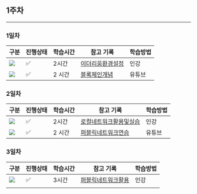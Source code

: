 ## 1주차

<hr>

### 1일차

| 구분                                                         | 진행상태           | 학습시간 | 참고 기록                                           | 학습방법 |
| ------------------------------------------------------------ | ------------------ | -------- | --------------------------------------------------- | -------- |
| <img src="https://img.shields.io/badge/Ethereum-3C3C3D?style=for-the-badge&logo=Ethereum&logoColor=white"> | :white_check_mark: | 2시간    | [이더리움환경설정](study_notes/이더리움환경설정.md) | 인강     |
| <img src="https://img.shields.io/badge/Ethereum-3C3C3D?style=for-the-badge&logo=Ethereum&logoColor=white"> | :white_check_mark: | 2 시간   | [블록체인개념](study_notes/블록체인개념.md)         | 유튜브   |



### 2일차

| 구분                                                         | 진행상태           | 학습시간 | 참고 기록                                                    | 학습방법 |
| ------------------------------------------------------------ | ------------------ | -------- | ------------------------------------------------------------ | -------- |
| <img src="https://img.shields.io/badge/Ethereum-3C3C3D?style=for-the-badge&logo=Ethereum&logoColor=white"> | :white_check_mark: | 2시간    | [로컬네트워크활용및실습](study_notes/로컬네트워크활용및실습.md) | 인강     |
| <img src="https://img.shields.io/badge/Ethereum-3C3C3D?style=for-the-badge&logo=Ethereum&logoColor=white"> | :white_check_mark: | 2 시간   | [퍼블릭네트워크연습](study_notes/퍼블릭네트워크연습.md)      | 유튜브   |



### 3일차

| 구분                                                         | 진행상태           | 학습시간 | 참고 기록                                               | 학습방법 |
| ------------------------------------------------------------ | ------------------ | -------- | ------------------------------------------------------- | -------- |
| <img src="https://img.shields.io/badge/Ethereum-3C3C3D?style=for-the-badge&logo=Ethereum&logoColor=white"> | :white_check_mark: | 3시간    | [퍼블릭네트워크활용](study_notes/퍼블릭네트워크활용.md) | 인강     |
|                                                              |                    |          |                                                         |          |
